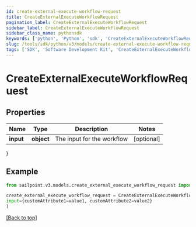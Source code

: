 ```yaml
---
id: create-external-execute-workflow-request
title: CreateExternalExecuteWorkflowRequest
pagination_label: CreateExternalExecuteWorkflowRequest
sidebar_label: CreateExternalExecuteWorkflowRequest
sidebar_class_name: pythonsdk
keywords: ['python', 'Python', 'sdk', 'CreateExternalExecuteWorkflowRequest', 'CreateExternalExecuteWorkflowRequest'] 
slug: /tools/sdk/python/v3/models/create-external-execute-workflow-request
tags: ['SDK', 'Software Development Kit', 'CreateExternalExecuteWorkflowRequest', 'CreateExternalExecuteWorkflowRequest']
---
```


# CreateExternalExecuteWorkflowRequest


## Properties

Name | Type | Description | Notes
------------ | ------------- | ------------- | -------------
**input** | **object** | The input for the workflow | [optional] 
}

## Example

```python
from sailpoint.v3.models.create_external_execute_workflow_request import CreateExternalExecuteWorkflowRequest

create_external_execute_workflow_request = CreateExternalExecuteWorkflowRequest(
input={customAttribute1=value1, customAttribute2=value2}
)

```
[[Back to top]](#) 

